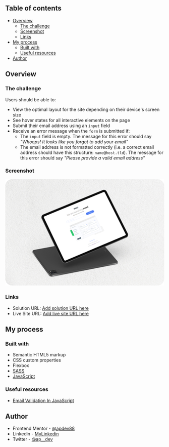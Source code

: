 ## Table of contents

- [Overview](#overview)
  - [The challenge](#the-challenge)
  - [Screenshot](#screenshot)
  - [Links](#links)
- [My process](#my-process)
  - [Built with](#built-with)
  - [Useful resources](#useful-resources)
- [Author](#author)

## Overview

### The challenge

Users should be able to:

- View the optimal layout for the site depending on their device's screen size
- See hover states for all interactive elements on the page
- Submit their email address using an `input` field
- Receive an error message when the `form` is submitted if:
  - The `input` field is empty. The message for this error should say _"Whoops! It looks like you forgot to add your email"_
  - The email address is not formatted correctly (i.e. a correct email address should have this structure: `name@host.tld`). The message for this error should say _"Please provide a valid email address"_

### Screenshot

![](./design/ping-mockup.png)

### Links

- Solution URL: [Add solution URL here](https://your-solution-url.com)
- Live Site URL: [Add live site URL here](https://your-live-site-url.com)

## My process

### Built with

- Semantic HTML5 markup
- CSS custom properties
- Flexbox
- [SASS](https://sass-lang.com/)
- [JavaScript](https://developer.mozilla.org/en-US/docs/Web/JavaScript)

### Useful resources

- [Email Validation In JavaScript](https://www.youtube.com/watch?v=nRHCoOVSu5k&t=567s)

## Author

- Frontend Mentor - [@apdev88](https://www.frontendmentor.io/profile/APdev88)
- Linkedin - [MyLinkedin](https://www.linkedin.com/in/apdev88/)
- Twitter - [@ap\_\_dev](https://twitter.com/ap__dev)
